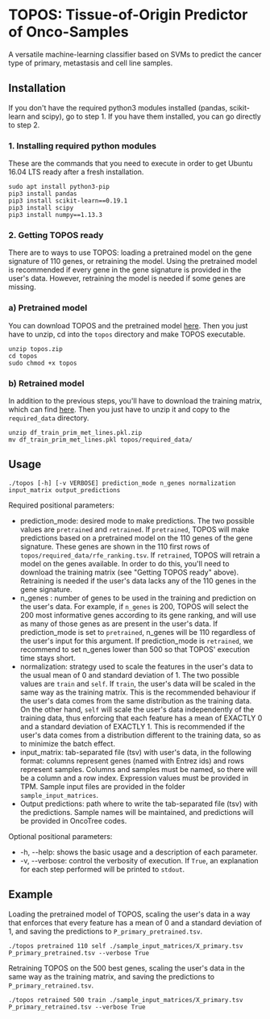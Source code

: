 TOPOS: Tissue-of-Origin Predictor of Onco-Samples
=================================================

A versatile machine-learning classifier based on SVMs to predict the cancer type of primary, metastasis and cell line samples.

Installation
------------

If you don't have the required python3 modules installed (pandas, scikit-learn and scipy), go to step 1. If you have them installed, you can go directly to step 2.

### 1. Installing required python modules

These are the commands that you need to execute in order to get Ubuntu 16.04 LTS ready after a fresh installation.

```
sudo apt install python3-pip
pip3 install pandas
pip3 install scikit-learn==0.19.1
pip3 install scipy
pip3 install numpy==1.13.3
```

### 2. Getting TOPOS ready

There are to ways to use TOPOS: loading a pretrained model on the gene signature of 110 genes, or retraining the model. Using the pretrained model is recommended if every gene in the gene signature is provided in the user's data. However, retraining the model is needed if some genes are missing.

### a) Pretrained model

You can download TOPOS and the pretrained model [here](https://www.dropbox.com/s/yztuim6gb8a90he/topos.zip?dl=0). Then you just have to unzip, cd into the `topos` directory and make TOPOS executable.

```
unzip topos.zip
cd topos
sudo chmod +x topos
```

### b) Retrained model

In addition to the previous steps, you'll have to download the training matrix, which can find [here](https://www.dropbox.com/s/doh8eb0pky2y33a/df_train_prim_met_lines.pkl.zip?dl=0). Then you just have to unzip it and copy to the `required_data` directory.

```
unzip df_train_prim_met_lines.pkl.zip
mv df_train_prim_met_lines.pkl topos/required_data/
```


Usage
-----

```
./topos [-h] [-v VERBOSE] prediction_mode n_genes normalization input_matrix output_predictions
```

Required positional parameters:

* prediction_mode: desired mode to make predictions. The two possible values are ```pretrained``` and ```retrained```. If ```pretrained```, TOPOS will make predictions based on a pretrained model on the 110 genes of the gene signature. These genes are shown in the 110 first rows of ```topos/required_data/rfe_ranking.tsv```. If ```retrained```, TOPOS will retrain a model on the genes available. In order to do this, you'll need to download the training matrix (see "Getting TOPOS ready" above). Retraining is needed if the user's data lacks any of the 110 genes in the gene signature.
* n_genes : number of genes to be used in the training and prediction on the user's data. For example, if ``` n_genes ``` is 200, TOPOS will select the 200 most informative genes according to its gene ranking, and will use as many of those genes as are present in the user's data. If prediction_mode is set to ```pretrained```, n_genes will be 110 regardless of the user's input for this argument. If prediction_mode is ```retrained```, we recommend to set n_genes lower than 500 so that TOPOS' execution time stays short.
* normalization: strategy used to scale the features in the user's data to the usual mean of 0 and standard deviation of 1. The two possible values are ``` train ``` and ``` self ```. If ``` train ```, the user's data will be scaled in the same way as the training matrix. This is the recommended behaviour if the user's data comes from the same distribution as the training data. On the other hand, ``` self ``` will scale the user's data independently of the training data, thus enforcing that each feature has a mean of EXACTLY 0 and a standard deviation of EXACTLY 1. This is recommended if the user's data comes from a distribution different to the training data, so as to minimize the batch effect.
* input_matrix: tab-separated file (tsv) with user's data, in the following format: columns represent genes (named with Entrez ids) and rows represent samples. Columns and samples must be named, so there will be a column and a row index. Expression values must be provided in TPM. Sample input files are provided in the folder ``` sample_input_matrices ```.
* Output predictions: path where to write the tab-separated file (tsv) with the predictions. Sample names will be maintained, and predictions will be provided in OncoTree codes.

Optional positional parameters:

* -h, --help: shows the basic usage and a description of each parameter.
* -v, --verbose: control the verbosity of execution. If ``` True ```, an explanation for each step performed will be printed to ``` stdout ```.

Example
-------

Loading the pretrained model of TOPOS, scaling the user's data in a way that enforces that every feature has a mean of 0 and a standard deviation of 1, and saving the predictions to ```P_primary_pretrained.tsv```.

```
./topos pretrained 110 self ./sample_input_matrices/X_primary.tsv P_primary_pretrained.tsv --verbose True
```

Retraining TOPOS on the 500 best genes, scaling the user's data in the same way as the training matrix, and saving the predictions to ```P_primary_retrained.tsv```.

```
./topos retrained 500 train ./sample_input_matrices/X_primary.tsv P_primary_retrained.tsv --verbose True
```
